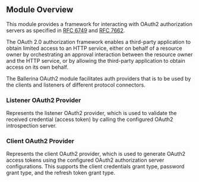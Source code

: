 ## Module Overview

This module provides a framework for interacting with OAuth2 authorization servers as specified in [RFC 6749](https://datatracker.ietf.org/doc/html/rfc6749) and [RFC 7662](https://datatracker.ietf.org/doc/html/rfc7662).

The OAuth 2.0 authorization framework enables a third-party application to obtain limited access to an HTTP service, either on behalf of a resource owner by orchestrating an approval interaction between the resource owner and the HTTP service, or by allowing the third-party application to obtain access on its own behalf.

The Ballerina OAuth2 module facilitates auth providers that is to be used by the clients and listeners of different protocol connectors.

### Listener OAuth2 Provider

Represents the listener OAuth2 provider, which is used to validate the received credential (access token) by calling the configured OAuth2 introspection server.

### Client OAuth2 Provider

Represents the client OAuth2 provider, which is used to generate OAuth2 access tokens using the configured OAuth2 authorization server configurations. This supports the client credentials grant type, password grant type, and the refresh token grant type.
